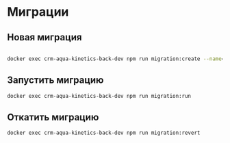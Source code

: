 # Миграции

## Новая миграция

```bash

docker exec crm-aqua-kinetics-back-dev npm run migration:create --name=TestMigration
```

## Запустить миграцию

```bash
docker exec crm-aqua-kinetics-back-dev npm run migration:run
```

## Откатить миграцию

```bash
docker exec crm-aqua-kinetics-back-dev npm run migration:revert
```
